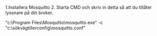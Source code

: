 1.Installera Mosquitto
2. Starta CMD och skriv in detta så att du tillåter lyssnare på din broker.

"c:\Program Files\Mosquitto\mosquitto.exe" -c "c:\sökvägtillerconfig\mosquitto.conf"
